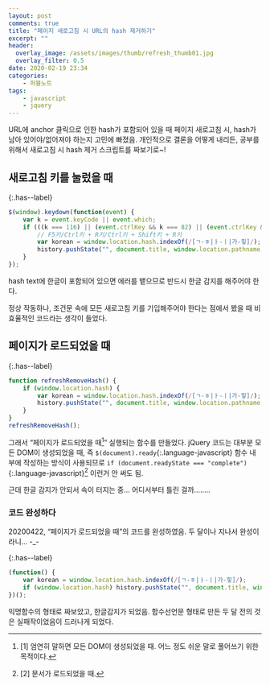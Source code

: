 ```yaml
---
layout: post
comments: true
title: "페이지 새로고침 시 URL의 hash 제거하기"
excerpt: ""
header:
  overlay_image: /assets/images/thumb/refresh_thumb01.jpg
  overlay_filter: 0.5
date: 2020-02-19 23:34
categories:
    - 퍼블노트
tags:
    - javascript
    - jquery
---
```

URL에 anchor 클릭으로 인한 hash가 포함되어 있을 때 페이지 새로고침 시, hash가 남아 있어야/없어져야 하는지 고민에 빠졌음. 개인적으로 결론을 어떻게 내리든, 공부를 위해서 새로고침 시 hash 제거 스크립트를 짜보기로~!

## 새로고침 키를 눌렀을 때

{:.has--label}
```javascript
$(window).keydown(function(event) {
    var k = event.keyCode || event.which;
    if (((k === 116) || (event.ctrlKey && k === 82) || (event.ctrlKey && event.shiftKey && k === 82)) && window.location.hash) {
        // F5키/Ctrl키 + R키/Ctrl키 + Shift키 + R키
        var korean = window.location.hash.indexOf(/[ㄱ-ㅎ|ㅏ-ㅣ|가-힣]/); // hash text 한글 감지
        history.pushState("", document.title, window.location.pathname, korean);
    }
});
```
hash text에 한글이 포함되어 있으면 에러를 뱉으므로 반드시 한글 감지를 해주어야 한다.

정상 작동하나, 조건문 속에 모든 새로고침 키를 기입해주어야 한다는 점에서 봤을 때 비효율적인 코드라는 생각이 들었다.

## 페이지가 로드되었을 때

{:.has--label}
```javascript
function refreshRemoveHash() {
    if (window.location.hash) {
        var korean = window.location.hash.indexOf(/[ㄱ-ㅎ|ㅏ-ㅣ|가-힣]/); // hash text 한글 감지
        history.pushState("", document.title, window.location.pathname, korean);
    }
}
refreshRemoveHash();
```
그래서 &ldquo;페이지가 로드되었을 때[^1]&rdquo; 실행되는 함수를 만들었다. jQuery 코드는 대부분 모든 DOM이 생성되었을 때, 즉 ```$(document).ready```{:.language-javascript} 함수 내부에 작성하는 방식이 사용되므로 ```if (document.readyState === "complete")```{:.language-javascript}[^2] 이런거 안 써도 됨.

근데 한글 감지가 안되서 속이 터지는 중... 어디서부터 틀린 걸까........

### <span>코드 완성하다</span>
20200422, &ldquo;페이지가 로드되었을 때&rdquo;의 코드를 완성하였음. 두 달이나 지나서 완성이라니... -_-

{:.has--label}
```javascript
(function() {
    var korean = window.location.hash.indexOf(/[ㄱ-ㅎ|ㅏ-ㅣ|가-힣]/);
    if (window.location.hash) history.pushState("", document.title, window.location.pathname, korean);
})();
```
익명함수의 형태로 짜보았고, 한글감지가 되었음. 함수선언문 형태로 만든 두 달 전의 것은 실패작이었음이 드러나게 되었다.

[^1]: [1] 엄연히 말하면 모든 DOM이 생성되었을 때. 어느 정도 쉬운 말로 풀어쓰기 위한 목적이다.
[^2]: [2] 문서가 로드되었을 때.